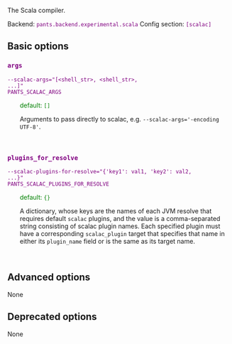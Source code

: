 
The Scala compiler.

Backend: <span style="color: purple"><code>pants.backend.experimental.scala</code></span>
Config section: <span style="color: purple"><code>[scalac]</code></span>

## Basic options

<div style="color: purple">

### `args`

  <code>--scalac-args=&quot;[&lt;shell_str&gt;, &lt;shell_str&gt;, ...]&quot;</code><br>
  <code>PANTS_SCALAC_ARGS</code><br>
</div>
<div style="padding-left: 2em;">
<span style="color: green">default: <code>[]</code></span>

<br>

Arguments to pass directly to scalac, e.g. `--scalac-args='-encoding UTF-8'`.
</div>
<br>

<div style="color: purple">

### `plugins_for_resolve`

  <code>--scalac-plugins-for-resolve=&quot;{'key1': val1, 'key2': val2, ...}&quot;</code><br>
  <code>PANTS_SCALAC_PLUGINS_FOR_RESOLVE</code><br>
</div>
<div style="padding-left: 2em;">
<span style="color: green">default: <code>{}</code></span>

<br>

A dictionary, whose keys are the names of each JVM resolve that requires default `scalac` plugins, and the value is a comma-separated string consisting of scalac plugin names. Each specified plugin must have a corresponding `scalac_plugin` target that specifies that name in either its `plugin_name` field or is the same as its target name.
</div>
<br>


## Advanced options

None

## Deprecated options

None


